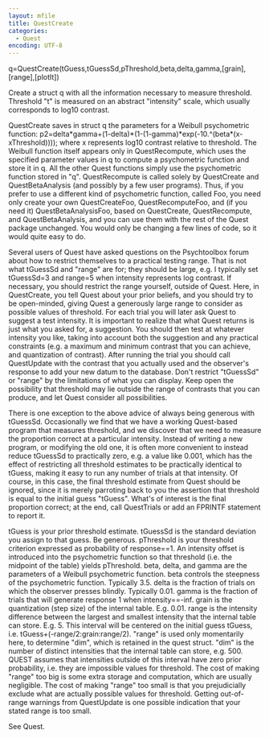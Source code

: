 ```yaml
---
layout: mfile
title: QuestCreate
categories:
  - Quest
encoding: UTF-8
---
```


 q=QuestCreate(tGuess,tGuessSd,pThreshold,beta,delta,gamma,[grain],[range],[plotIt])

 Create a struct q with all the information necessary to measure
 threshold. Threshold "t" is measured on an abstract "intensity"
 scale, which usually corresponds to log10 contrast.

 QuestCreate saves in struct q the parameters for a Weibull psychometric function:
 p2=delta\*gamma+(1-delta)\*(1-(1-gamma)\*exp(-10.^(beta\*(x-xThreshold))));
 where x represents log10 contrast relative to threshold. The Weibull
 function itself appears only in QuestRecompute, which uses the
 specified parameter values in q to compute a psychometric function
 and store it in q. All the other Quest functions simply use the
 psychometric function stored in "q". QuestRecompute is called solely
 by QuestCreate and QuestBetaAnalysis (and possibly by a few user
 programs). Thus, if you prefer to use a different kind of
 psychometric function, called Foo, you need only create your own
 QuestCreateFoo, QuestRecomputeFoo, and (if you need it)
 QuestBetaAnalysisFoo, based on QuestCreate, QuestRecompute, and
 QuestBetaAnalysis, and you can use them with the rest of the Quest
 package unchanged. You would only be changing a few lines of code,
 so it would quite easy to do.

 Several users of Quest have asked questions on the Psychtoolbox forum
 about how to restrict themselves to a practical testing range. That is
 not what tGuessSd and "range" are for; they should be large, e.g. I
 typically set tGuessSd=3 and range=5 when intensity represents log
 contrast. If necessary, you should restrict the range yourself, outside
 of Quest. Here, in QuestCreate, you tell Quest about your prior beliefs,
 and you should try to be open-minded, giving Quest a generously large
 range to consider as possible values of threshold. For each trial you
 will later ask Quest to suggest a test intensity. It is important to
 realize that what Quest returns is just what you asked for, a
 suggestion. You should then test at whatever intensity you like, taking
 into account both the suggestion and any practical constraints (e.g. a
 maximum and minimum contrast that you can achieve, and quantization of
 contrast). After running the trial you should call QuestUpdate with the
 contrast that you actually used and the observer's response to add your
 new datum to the database. Don't restrict "tGuessSd" or "range" by the
 limitations of what you can display. Keep open the possibility that
 threshold may lie outside the range of contrasts that you can produce,
 and let Quest consider all possibilities.

 There is one exception to the above advice of always being generous with
 tGuessSd. Occasionally we find that we have a working Quest-based
 program that measures threshold, and we discover that we need to measure
 the proportion correct at a particular intensity. Instead of writing a
 new program, or modifying the old one, it is often more convenient to
 instead reduce tGuessSd to practically zero, e.g. a value like 0.001,
 which has the effect of restricting all threshold estimates to be
 practically identical to tGuess, making it easy to run any number of
 trials at that intensity. Of course, in this case, the final threshold
 estimate from Quest should be ignored, since it is merely parroting back
 to you the assertion that threshold is equal to the initial guess
 "tGuess". What's of interest is the final proportion correct; at the
 end, call QuestTrials or add an FPRINTF statement to report it.

 tGuess is your prior threshold estimate.
 tGuessSd is the standard deviation you assign to that guess. Be generous.
 pThreshold is your threshold criterion expressed as probability of
    response==1. An intensity offset is introduced into the psychometric
    function so that threshold (i.e. the midpoint of the table) yields
    pThreshold.
 beta, delta, and gamma are the parameters of a Weibull psychometric function.
 beta controls the steepness of the psychometric function. Typically 3.5.
 delta is the fraction of trials on which the observer presses blindly.
    Typically 0.01.
 gamma is the fraction of trials that will generate response 1 when
    intensity==-inf.
 grain is the quantization (step size) of the internal table. E.g. 0.01.
 range is the intensity difference between the largest and smallest
    intensity that the internal table can store. E.g. 5. This interval will
    be centered on the initial guess tGuess, i.e.
    tGuess+(-range/2:grain:range/2). "range" is used only momentarily here,
    to determine "dim", which is retained in the quest struct. "dim" is the
    number of distinct intensities that the internal table can store, e.g.
    500\. QUEST assumes that intensities outside of this interval have zero
    prior probability, i.e. they are impossible values for threshold. The
    cost of making "range" too big is some extra storage and computation,
    which are usually negligible. The cost of making "range" too small is
    that you prejudicially exclude what are actually possible values for
    threshold. Getting out-of-range warnings from QuestUpdate is one
    possible indication that your stated range is too small.

 See Quest.